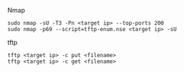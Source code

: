 Nmap

```shell
sudo nmap -sU -T3 -Pn <target ip> --top-ports 200
sudo nmap -p69 --script=tftp-enum.nse <target ip> -sU
```

tftp

```shell
tftp <target ip> -c put <filename>
tftp <target ip> -c get <filename>
```